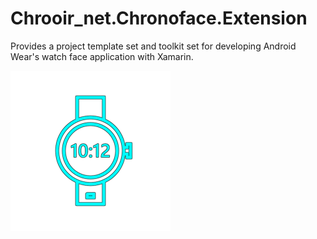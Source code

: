 # Chrooir_net.Chronoface.Extension
Provides a project template set and toolkit set for developing Android Wear's watch face application with Xamarin.

![icon.png](https://raw.githubusercontent.com/Nia-TN1012/Chronoir_net.Chronoface.Extension/master/image/Watchface.png)
